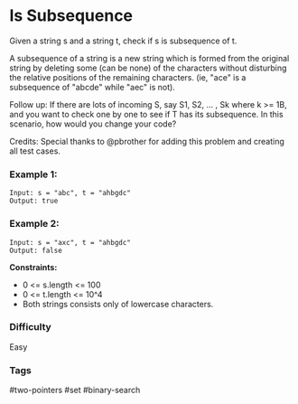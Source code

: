 # Is Subsequence

Given a string s and a string t, check if s is subsequence of t.

A subsequence of a string is a new string which is formed from the original string by deleting some (can be none) of the characters without disturbing the relative positions of the remaining characters. (ie, "ace" is a subsequence of "abcde" while "aec" is not).

Follow up:
If there are lots of incoming S, say S1, S2, ... , Sk where k >= 1B, and you want to check one by one to see if T has its subsequence. In this scenario, how would you change your code?

Credits:
Special thanks to @pbrother for adding this problem and creating all test cases.

### Example 1:

```
Input: s = "abc", t = "ahbgdc"
Output: true
```

### Example 2:

```
Input: s = "axc", t = "ahbgdc"
Output: false
```

**Constraints:**

- 0 <= s.length <= 100
- 0 <= t.length <= 10^4
- Both strings consists only of lowercase characters.

### Difficulty

Easy

### Tags

#two-pointers #set #binary-search
